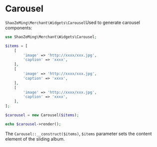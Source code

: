 # Carousel

`ShaoZeMing\Merchant\Widgets\Carousel`Used to generate carousel components:

```php
use ShaoZeMing\Merchant\Widgets\Carousel;

$items = [
    [
        'image' => 'http://xxxx/xxx.jpg',
        'caption' => 'xxxx',
    ],
    [
        'image' => 'http://xxxx/xxx.jpg',
        'caption' => 'xxxx',
    ],
    [
        'image' => 'http://xxxx/xxx.jpg',
        'caption' => 'xxxx',
    ],
];

$carousel = new Carousel($items);

echo $carousel->render();
```

The `Carousel::__construct($items)`, `$items` parameter sets the content element of the sliding album.


